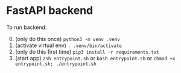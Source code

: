 # FastAPI backend 

To run backend:

0. (only do this once) `python3 -m venv .venv`
1. (activate virtual env) `. .venv/bin/activate`
2. (only do this first time) `pip3 install -r requirements.txt`
3. (start app) `zsh entrypoint.sh` or `bash entrypoint.sh` or `chmod +x entrypoint.sh; ./entrypoint.sh`
